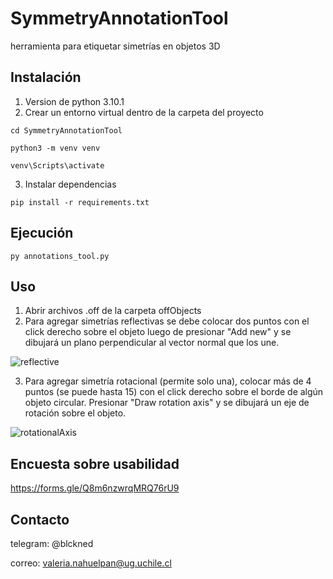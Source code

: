 # SymmetryAnnotationTool
herramienta para etiquetar simetrías en objetos 3D
## Instalación
1. Version de python 3.10.1
2. Crear un entorno virtual dentro de la carpeta del proyecto

```
cd SymmetryAnnotationTool
```
```
python3 -m venv venv
```
```
venv\Scripts\activate
```
3. Instalar dependencias
```
pip install -r requirements.txt
```
## Ejecución
```
py annotations_tool.py    
```
## Uso
1. Abrir archivos .off de la carpeta offObjects
2. Para agregar simetrías reflectivas se debe colocar dos puntos con el click derecho sobre el objeto luego de presionar "Add new" y se dibujará un plano perpendicular al vector normal que los une.
   
![reflective](https://github.com/ValeriaNahuelpan/SymmetryAnnotationTool/assets/62121145/23b658bb-0b5f-4260-b728-efd0c432d07d)

3. Para agregar simetría rotacional (permite solo una), colocar más de 4 puntos (se puede hasta 15) con el click derecho sobre el borde de algún objeto circular. Presionar "Draw rotation axis" y se dibujará un eje de rotación sobre el objeto.

![rotationalAxis](https://github.com/ValeriaNahuelpan/SymmetryAnnotationTool/assets/62121145/8ca6b2ac-4172-4465-9c62-e3957ed2bc0f)

## Encuesta sobre usabilidad
https://forms.gle/Q8m6nzwrqMRQ76rU9

## Contacto
telegram: @blckned

correo: valeria.nahuelpan@ug.uchile.cl

